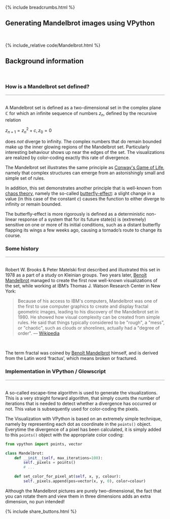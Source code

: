 {% include breadcrumbs.html %}

## Generating Mandelbrot images using VPython

<div class="header_line"><br/></div>

{% include_relative code/Mandelbrot.html %}

<p style="clear: both;"></p>

## Background information
<div class="header_line"><br/></div>

### How is a Mandelbrot set defined?
<div style="border-top: 1px solid #999999"><br/></div>

A Mandelbrot set is defined as a two-dimensional set in the complex plane $\mathbb{C}$ 
for which an infinite sequence of numbers $z_n$, defined by the
recursive relation

$z_{n+1} = z_n^2 + c, z_0 = 0$

does _not_ diverge to infinity. The complex numbers that do remain bounded 
make up the inner glowing regions of the Mandelbrot set. Particularly interesting 
behaviour shows up near the edges of the set. The visualizations are realized by 
color-coding exactly this rate of divergence. 

The Mandelbrot set illustrates the same principle as 
[Conway&apos;s Game of Life](https://conwaylife.com/), namely
that complex structures can emerge from an astonishingly small and simple set of rules.

In addition, this set demonstrates another principle that is well-known from
[chaos theory](https://en.wikipedia.org/wiki/Chaos_theory), namely the so-called
[butterfly-effect](https://en.wikipedia.org/wiki/Butterfly_effect): a slight change 
in a value (in this case of the constant $c$)
causes the function to either diverge to infinity or remain bounded.

The butterfly-effect is more rigorously is defined as a deterministic 
non-linear response of a system that for its future state(s) is (extremely) 
sensitive on one or more of its initial conditions, such as a distant butterfly 
flapping its wings a few weeks ago, causing a tornado’s route to change its course.

### Some history
<div style="border-top: 1px solid #999999"><br/></div>

Robert W. Brooks &amp; Peter Matelski first described and illustrated this set in 
1978 as a part of a study on Kleinian groups. Two years later, 
[Benoît Mandelbrot](https://en.wikipedia.org/wiki/Benoit_Mandelbrot) managed to create 
the first now well-known visualizations of the set, 
while working at IBM’s Thomas J. Watson Research Center in New York:

<blockquote>
Because of his access to IBM's computers, Mandelbrot was one of the first to use computer 
graphics to create and display fractal geometric images, leading to his discovery of the 
Mandelbrot set in 1980. He showed how visual complexity can be created from simple rules. 
He said that things typically considered to be "rough", a "mess", or "chaotic", 
such as clouds or shorelines, actually had a "degree of order". &mdash; 
<a href="https://en.wikipedia.org/wiki/Benoit_Mandelbrot">Wikipedia</a>
</blockquote><br/>

The term fractal was coined by [Benoît Mandelbrot](https://en.wikipedia.org/wiki/Benoit_Mandelbrot) 
himself, and is derived from the Latin word ‘fractus’, which means broken or fractured.

### Implementation in VPython / Glowscript
<div style="border-top: 1px solid #999999"><br/></div>

A so-called escape-time algorithm is used to generate the visualizations. This is a very
straight forward algorithm, that simply counts the number of 
iterations that is needed to detect whether a divergence has occurred or not.
This value is subsequently used for color-coding the pixels.

The Visualization with VPython is based on an extremely simple technique, namely by representing
each dot as coordinate in the `points()` object. Everytime the divergence of 
a pixel has been calculated, it is simply added to this `points()` object 
with the appropriate color coding:

```python
from vpython import points, vector

class Mandelbrot:
    def __init__(self, max_iterations=100):
        self._pixels = points()
        # ...

    def set_color_for_pixel_at(self, x, y, colour):
        self._pixels.append(pos=vector(x, y, 0), color=colour)

```

Although the Mandelbrot pictures are purely two-dimensional, the fact that you can
rotate them and view them in three dimensions adds an extra dimension, no pun intended!

{% include share_buttons.html %}